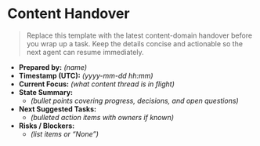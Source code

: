 # Content Handover

> Replace this template with the latest content-domain handover before you wrap up a task. Keep the details concise and actionable so the next agent can resume immediately.

- **Prepared by:** _(name)_
- **Timestamp (UTC):** _(yyyy-mm-dd hh:mm)_
- **Current Focus:** _(what content thread is in flight)_
- **State Summary:**
  - _(bullet points covering progress, decisions, and open questions)_
- **Next Suggested Tasks:**
  - _(bulleted action items with owners if known)_
- **Risks / Blockers:**
  - _(list items or “None”)_
